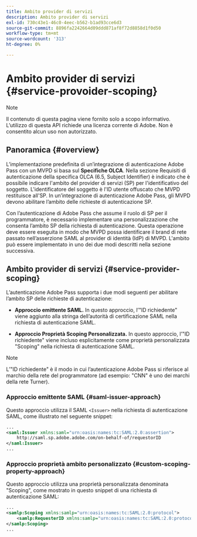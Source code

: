 ```yaml
---
title: Ambito provider di servizi
description: Ambito provider di servizi
exl-id: 730c43e1-46c0-4eec-b562-b1ad93cce6d3
source-git-commit: 8896fa2242664d09ddd871af8f72d8858d1f0d50
workflow-type: tm+mt
source-wordcount: '313'
ht-degree: 0%

---
```


# Ambito provider di servizi {#service-provoider-scoping}

>[!NOTE]
>
>Il contenuto di questa pagina viene fornito solo a scopo informativo. L’utilizzo di questa API richiede una licenza corrente di Adobe. Non è consentito alcun uso non autorizzato.

## Panoramica {#overview}

L’implementazione predefinita di un’integrazione di autenticazione Adobe Pass con un MVPD si basa sul **Specifiche OLCA**. Nella sezione Requisiti di autenticazione della specifica OLCA (6.5, Subject Identifier) è indicato che è possibile indicare l&#39;ambito del provider di servizi (SP) per l&#39;identificativo del soggetto. L&#39;identificatore del soggetto è l&#39;ID utente offuscato che MVPD restituisce all&#39;SP.  In un’integrazione di autenticazione Adobe Pass, gli MVPD devono abilitare l’ambito delle richieste di autenticazione SP.

Con l’autenticazione di Adobe Pass che assume il ruolo di SP per il programmatore, è necessario implementare una personalizzazione che consenta l’ambito SP della richiesta di autenticazione.  Questa operazione deve essere eseguita in modo che MVPD possa identificare il brand di rete passato nell’asserzione SAML al provider di identità (IdP) di MVPD.  L&#39;ambito può essere implementato in uno dei due modi descritti nella sezione successiva.

## Ambito provider di servizi {#service-provider-scoping}

L’autenticazione Adobe Pass supporta i due modi seguenti per abilitare l’ambito SP delle richieste di autenticazione:

* **Approccio emittente SAML.**  In questo approccio, l’&quot;ID richiedente&quot; viene aggiunto alla stringa dell’autorità di certificazione SAML nella richiesta di autenticazione SAML.

* **Approccio Proprietà Scoping Personalizzata.**  In questo approccio, l’&quot;ID richiedente&quot; viene incluso esplicitamente come proprietà personalizzata &quot;Scoping&quot; nella richiesta di autenticazione SAML.

>[!NOTE]
>
>L’&quot;ID richiedente&quot; è il modo in cui l’autenticazione Adobe Pass si riferisce al marchio della rete del programmatore (ad esempio: &quot;CNN&quot; è uno dei marchi della rete Turner).

### Approccio emittente SAML {#saml-issuer-approach}

Questo approccio utilizza il SAML `<Issuer>` nella richiesta di autenticazione SAML, come illustrato nel seguente snippet:

```xml
...
<saml:Issuer xmlns:saml="urn:oasis:names:tc:SAML:2.0:assertion">
    http://saml.sp.adobe.adobe.com/on-behalf-of/requestorID
</saml:Issuer>
...
```

### Approccio proprietà ambito personalizzato {#custom-scoping-property-approach}

Questo approccio utilizza una proprietà personalizzata denominata &quot;Scoping&quot;, come mostrato in questo snippet di una richiesta di autenticazione SAML:

```xml
...
<samlp:Scoping xmlns:samlp="urn:oasis:names:tc:SAML:2.0:protocol">
    <samlp:RequesterID xmlns:samlp="urn:oasis:names:tc:SAML:2.0:protocol">requestorID</samlp:RequesterID>
</samlp:Scoping>
...
```

<!--
>[!RELATEDINFORMATION]
>* [MVPD Authentication](/help/authentication/authn-usecase.md)
>* **OLCA Specification**
-->
